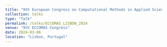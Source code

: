 ```yaml
---
title: "9th European Congress on Computational Methods in Applied Sciences and Engineering, ECCOMAS CONGRESS 2024"
collection: talks
type: "Talk"
permalink: /talks/ECCOMAS_LISBON_2024
venue: "9th ECCOMAS Congress"
date: 2024-03-06
location: "Lisbon, Portugal"
---
```

